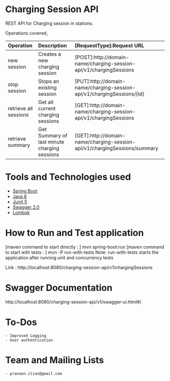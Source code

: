  # Charging Session API
REST API for Charging session in stations. 

Operations covered,

| Operation       | Description    | [RequestType]:Request URL |
| :------------- | :---------- | :----------- |
| new session | Creates a new charging session  | [POST]:http://domain-name/charging-session-api/v1/chargingSessions |
| stop session   | Stops an existing session | [PUT]:http://domain-name/charging-session-api/v1/chargingSessions/{id} |
| retrieve all sessions   | Get all current charging sessions | [GET]:http://domain-name/charging-session-api/v1/chargingSessions |
| retrieve summary   | Get Summary of last minute charging sessions| [GET]:http://domain-name/charging-session-api/v1/chargingSessions/summary |

# Tools and Technologies used
  * [Spring Boot](https://spring.io/blog/2019/10/16/spring-boot-2-2-0)
  * [Java 8](https://docs.oracle.com/javase/8/docs/)
  * [Junit 5](https://junit.org/junit5/docs/current/user-guide/)
  * [Swagger 2.0](https://swagger.io/docs/specification/2-0/basic-structure/)
  * [Lombok](https://projectlombok.org/)

# How to Run and Test application

   [maven command to start directly : ] mvn spring-boot:run
   [maven command to start with tests : ] mvn -P run-with-tests
   Note: run-with-tests starts the application after running unit and concurrency tests
   
   Link : http://localhost:8080/charging-session-api/v1/chargingSessions
	
# Swagger Documentation 
  http://localhost:8080/charging-session-api/v1/swagger-ui.html#/

# To-Dos
    - Improved Logging
    - User authentication
# Team and Mailing Lists
    - praveen.itian@gmail.com

